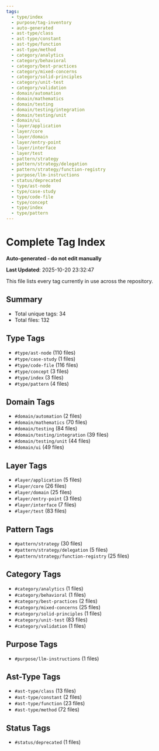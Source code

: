 ```yaml
---
tags:
  - type/index
  - purpose/tag-inventory
  - auto-generated
  - ast-type/class
  - ast-type/constant
  - ast-type/function
  - ast-type/method
  - category/analytics
  - category/behavioral
  - category/best-practices
  - category/mixed-concerns
  - category/solid-principles
  - category/unit-test
  - category/validation
  - domain/automation
  - domain/mathematics
  - domain/testing
  - domain/testing/integration
  - domain/testing/unit
  - domain/ui
  - layer/application
  - layer/core
  - layer/domain
  - layer/entry-point
  - layer/interface
  - layer/test
  - pattern/strategy
  - pattern/strategy/delegation
  - pattern/strategy/function-registry
  - purpose/llm-instructions
  - status/deprecated
  - type/ast-node
  - type/case-study
  - type/code-file
  - type/concept
  - type/index
  - type/pattern
---
```


# Complete Tag Index

**Auto-generated - do not edit manually**

**Last Updated**: 2025-10-20 23:32:47

This file lists every tag currently in use across the repository.

## Summary

- Total unique tags: 34
- Total files: 132

## Type Tags

- `#type/ast-node` (110 files)
- `#type/case-study` (1 files)
- `#type/code-file` (116 files)
- `#type/concept` (3 files)
- `#type/index` (3 files)
- `#type/pattern` (4 files)

## Domain Tags

- `#domain/automation` (2 files)
- `#domain/mathematics` (70 files)
- `#domain/testing` (84 files)
- `#domain/testing/integration` (39 files)
- `#domain/testing/unit` (44 files)
- `#domain/ui` (49 files)

## Layer Tags

- `#layer/application` (5 files)
- `#layer/core` (26 files)
- `#layer/domain` (25 files)
- `#layer/entry-point` (3 files)
- `#layer/interface` (7 files)
- `#layer/test` (83 files)

## Pattern Tags

- `#pattern/strategy` (30 files)
- `#pattern/strategy/delegation` (5 files)
- `#pattern/strategy/function-registry` (25 files)

## Category Tags

- `#category/analytics` (1 files)
- `#category/behavioral` (1 files)
- `#category/best-practices` (2 files)
- `#category/mixed-concerns` (25 files)
- `#category/solid-principles` (1 files)
- `#category/unit-test` (83 files)
- `#category/validation` (1 files)

## Purpose Tags

- `#purpose/llm-instructions` (1 files)

## Ast-Type Tags

- `#ast-type/class` (13 files)
- `#ast-type/constant` (2 files)
- `#ast-type/function` (23 files)
- `#ast-type/method` (72 files)

## Status Tags

- `#status/deprecated` (1 files)
